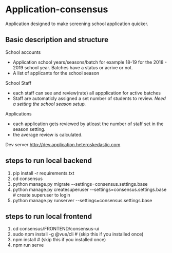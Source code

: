 # Application-consensus
Application designed to make screening school application quicker.

## Basic description and structure
School accounts
- Application school years/seasons/batch for example 18-19 for the 2018 - 2019 school year. Batches have a status or acrive or not.
- A list of applicants for the school season

School Staff
- each staff can see and review(rate) all appplication for active batches
- Staff are automaticly assigned a set number of students to review. _Need a setting the school season setup._

Applications
- each application gets reviewed by atleast the number of staff set in the season setting.
- the average review is calculated.

Dev server
http://dev.application.heteroskedastic.com


## steps to run local backend

1. pip install -r requirements.txt
1. cd consensus
1. python manage.py migrate --settings=consensus.settings.base
1. python manage.py createsuperuser --settings=consensus.settings.base # create superuser to login
1. python manage.py runserver --settings=consensus.settings.base


## steps to run local frontend
1. cd consensus/FRONTEND/consensus-ui
1. sudo npm install -g @vue/cli # (skip this if you installed once)
1. npm install # (skip this if you installed once)
1. npm run serve

